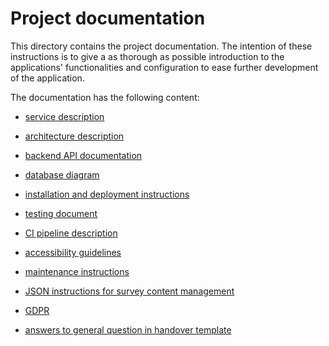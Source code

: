 # Project documentation

This directory contains the project documentation. The intention of these instructions is to give a as thorough as possible introduction to the applications' functionalities and configuration to ease
further development of the application.

The documentation has the following content:

* [service description](https://github.com/Devops-ohtuprojekti/DevOpsCSAOS/blob/main/documentation/service-description.md)

* [architecture description](https://github.com/Devops-ohtuprojekti/DevOpsCSAOS/blob/main/documentation/architecture.md)

* [backend API documentation](https://github.com/Devops-ohtuprojekti/DevOpsCSAOS/blob/main/documentation/backend-api.md)

* [database diagram](https://github.com/Devops-ohtuprojekti/DevOpsCSAOS/blob/main/documentation/database-diagram.md)

* [installation and deployment instructions](https://github.com/Devops-ohtuprojekti/DevOpsCSAOS/blob/main/documentation/installation-and-deployment.md)

* [testing document](https://github.com/Devops-ohtuprojekti/DevOpsCSAOS/blob/main/documentation/testing.md)

* [CI pipeline description](https://github.com/Devops-ohtuprojekti/DevOpsCSAOS/blob/main/documentation/ci-pipeline-architecture.md)

* [accessibility guidelines](https://github.com/Devops-ohtuprojekti/DevOpsCSAOS/blob/main/documentation/general-a11y-guidelines.md)

* [maintenance instructions](https://github.com/Devops-ohtuprojekti/DevOpsCSAOS/blob/main/documentation/maintenance-and-version-control.md)

* [JSON instructions for survey content management](https://github.com/Devops-ohtuprojekti/DevOpsCSAOS/blob/main/documentation/json-instructions.md)

* [GDPR](https://github.com/Devops-ohtuprojekti/DevOpsCSAOS/blob/main/documentation/gdpr.md)

* [answers to general question in handover template](https://github.com/Devops-ohtuprojekti/DevOpsCSAOS/blob/main/documentation/general.md)
